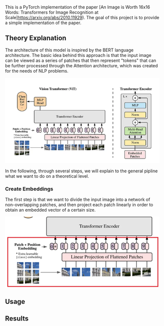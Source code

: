 This is a PyTorch implementation of the paper [An Image is Worth 16x16 Words: Transformers for Image Recognition at Scale]https://arxiv.org/abs/2010.11929). The goal of this project is to provide a simple implementation of the paper.

## Theory Explanation
The architecture of this model is inspired by the BERT language architecture. 
The basic idea behind this approach is that the input image can be viewed as a series of patches that then represent "tokens" that can be further processed through the Attention architecture, which was created for the needs of NLP problems.

![alt ViT Architecture](./theory_imgs/arch.jpg)

In the following, through several steps, we will explain to the general pipline what we want to do on a theoretical level.

### Create Embeddings

The first step is that we want to divide the input image into a network of non-overlapping patches, and then project each patch linearly in order to obtain an embedded vector of a certain size.

![alt ViT Architecture](./theory_imgs/embedding.PNG)

## Usage

## Results
